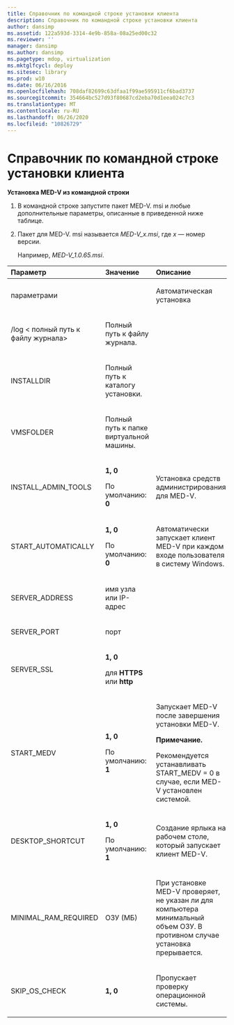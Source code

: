 ```yaml
---
title: Справочник по командной строке установки клиента
description: Справочник по командной строке установки клиента
author: dansimp
ms.assetid: 122a593d-3314-4e9b-858a-08a25ed00c32
ms.reviewer: ''
manager: dansimp
ms.author: dansimp
ms.pagetype: mdop, virtualization
ms.mktglfcycl: deploy
ms.sitesec: library
ms.prod: w10
ms.date: 06/16/2016
ms.openlocfilehash: 708daf82699c63dfaa1f99ae595911cf6bad3737
ms.sourcegitcommit: 354664bc527d93f80687cd2eba70d1eea024c7c3
ms.translationtype: MT
ms.contentlocale: ru-RU
ms.lasthandoff: 06/26/2020
ms.locfileid: "10826729"
---
```

# Справочник по командной строке установки клиента


**Установка MED-V из командной строки**

1.  В командной строке запустите пакет MED-V. msi и любые дополнительные параметры, описанные в приведенной ниже таблице.

2.  Пакет для MED-V. msi называется *MED-V\_x.msi*, где *x* — номер версии.

    Например, *MED-V\_1.0.65.msi*.

<table>
<colgroup>
<col width="33%" />
<col width="33%" />
<col width="33%" />
</colgroup>
<thead>
<tr class="header">
<th align="left">Параметр</th>
<th align="left">Значение</th>
<th align="left">Описание</th>
</tr>
</thead>
<tbody>
<tr class="odd">
<td align="left"><p>параметрами</p></td>
<td align="left"><p></p></td>
<td align="left"><p>Автоматическая установка</p></td>
</tr>
<tr class="even">
<td align="left"><p>/log &lt; полный путь к файлу журнала&gt;</p></td>
<td align="left"><p>Полный путь к файлу журнала.</p></td>
<td align="left"><p></p></td>
</tr>
<tr class="odd">
<td align="left"><p>INSTALLDIR</p></td>
<td align="left"><p>Полный путь к каталогу установки.</p></td>
<td align="left"><p></p></td>
</tr>
<tr class="even">
<td align="left"><p>VMSFOLDER</p></td>
<td align="left"><p>Полный путь к папке виртуальной машины.</p></td>
<td align="left"><p></p></td>
</tr>
<tr class="odd">
<td align="left"><p>INSTALL_ADMIN_TOOLS</p></td>
<td align="left"><p><strong>1, 0</strong></p>
<p>По умолчанию: <strong> 0</strong></p></td>
<td align="left"><p>Установка средств администрирования для MED-V.</p></td>
</tr>
<tr class="even">
<td align="left"><p>START_AUTOMATICALLY</p></td>
<td align="left"><p><strong>1, 0</strong></p>
<p>По умолчанию: <strong> 0</strong></p></td>
<td align="left"><p>Автоматически запускает клиент MED-V при каждом входе пользователя в систему Windows.</p></td>
</tr>
<tr class="odd">
<td align="left"><p>SERVER_ADDRESS</p></td>
<td align="left"><p>имя узла или IP-адрес</p></td>
<td align="left"><p></p></td>
</tr>
<tr class="even">
<td align="left"><p>SERVER_PORT</p></td>
<td align="left"><p>порт</p></td>
<td align="left"><p></p></td>
</tr>
<tr class="odd">
<td align="left"><p>SERVER_SSL</p></td>
<td align="left"><p><strong>1, 0</strong></p>
<p>для <strong> HTTPS </strong> или <strong> http</strong></p></td>
<td align="left"><p></p></td>
</tr>
<tr class="even">
<td align="left"><p>START_MEDV</p></td>
<td align="left"><p><strong>1, 0</strong></p>
<p>По умолчанию: <strong> 1</strong></p></td>
<td align="left"><p>Запускает MED-V после завершения установки MED-V.</p>
<div class="alert">
<strong>Примечание.</strong><br/><p>Рекомендуется устанавливать START_MEDV = 0 в случае, если MED-V установлен системой.</p>
</div>
<div>

</div></td>
</tr>
<tr class="odd">
<td align="left"><p>DESKTOP_SHORTCUT</p></td>
<td align="left"><p><strong>1, 0</strong></p>
<p>По умолчанию: <strong> 1</strong></p></td>
<td align="left"><p>Создание ярлыка на рабочем столе, который запускает клиент MED-V.</p></td>
</tr>
<tr class="even">
<td align="left"><p>MINIMAL_RAM_REQUIRED</p></td>
<td align="left"><p>ОЗУ (МБ)</p></td>
<td align="left"><p>При установке MED-V проверяет, не указан ли для компьютера минимальный объем ОЗУ. В противном случае установка прерывается.</p></td>
</tr>
<tr class="odd">
<td align="left"><p>SKIP_OS_CHECK</p></td>
<td align="left"><p><strong>1, 0</strong></p></td>
<td align="left"><p>Пропускает проверку операционной системы.</p></td>
</tr>
</tbody>
</table>











